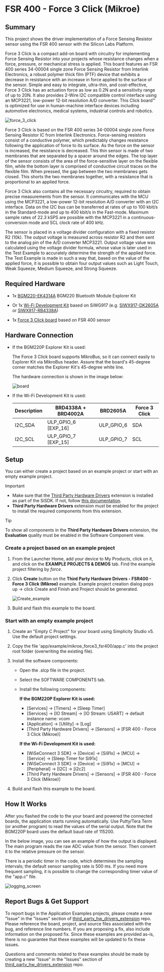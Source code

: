 # FSR 400 - Force 3 Click (Mikroe) #

## Summary ##

This project shows the driver implementation of a Force Sensing Resistor sensor using the FSR 400 sensor with the Silicon Labs Platform.

Force 3 Click is a compact add-on board with circuitry for implementing Force Sensing Resistor into your projects whose resistance changes when a force, pressure, or mechanical stress is applied. This board features an FSR 400 series 34-00004 single zone Force Sensing Resistor from Interlink Electronics, a robust polymer thick film (PTF) device that exhibits a decrease in resistance with an increase in force applied to the surface of the sensor. Simple and easy to integrate, ultra-thin, and cost-effective, Force 3 Click has an actuation force as low as 0.2N and a sensitivity range of up to 20N. It also provides 2-Wire I2C compatible control interface using an MCP3221, low-power 12-bit resolution A/D converter. This Click board™ is optimized for use in human-machine interface devices including automotive electronics, medical systems, industrial controls and robotics.

![force_3_click](image/force_3_click.png)

Force 3 Click is based on the FSR 400 series 34-00004 single zone Force Sensing Resistor IC from Interlink Electronics. Force-sensing resistors consist of a conductive polymer, which predictably changes resistance following the application of force to its surface. As the force on the sensor is increased, the resistance is decreased. This thin sensor is made of two membranes that are separated by a spacer around the edges. The top layer of the sensor consists of the area of the force-sensitive layer on the flexible film, while the bottom layer is comprised of conductive circuit traces on the flexible film. When pressed, the gap between the two membranes gets closed. This shorts the two membranes together, with a resistance that is proportional to an applied force.

Force 3 Click also contains all the necessary circuitry, required to obtain precise measurements from the sensor. It communicates with the MCU using the MCP3221, a low-power 12-bit resolution A/D converter with an I2C interface. Data on the I2C bus can be transferred at rates of up to 100 kbit/s in the Standard-mode and up to 400 kbit/s in the Fast-mode. Maximum sample rates of 22.3 kSPS are possible with the MCP3221 in a continuous-conversion mode and SCL clock rate of 400 kHz.

The sensor is placed in a voltage divider configuration with a fixed resistor R2 (10k). The output voltage is measured across resistor R2 and then sent to the analog pin of the A/D converter MCP3221. Output voltage value was calculated using the voltage divider formula, whose value is later used in the Test Example to accurately determine the strength of the applied force. The Test Example is made in such a way that, based on the value of the applied force, it is possible to obtain four output values such as Light Touch, Weak Squeeze, Medium Squeeze, and Strong Squeeze.

## Required Hardware ##

- 1x [BGM220-EK4314A](https://www.silabs.com/development-tools/wireless/bluetooth/bgm220-explorer-kit) BGM220 Bluetooth Module Explorer Kit

- Or 1x [Wi-Fi Development Kit](https://www.silabs.com/development-tools/wireless/wi-fi) based on SiWG917 (e.g. [SIWX917-DK2605A](https://www.silabs.com/development-tools/wireless/wi-fi/siwx917-dk2605a-wifi-6-bluetooth-le-soc-dev-kit) or [SIWX917-RB4338A](https://www.silabs.com/development-tools/wireless/wi-fi/siwx917-rb4338a-wifi-6-bluetooth-le-soc-radio-board))

- 1x [Force 3 Click board](https://www.mikroe.com/force-3-click) based on FSR 400 sensor

## Hardware Connection ##

- If the BGM220P Explorer Kit is used:

  The Force 3 Click board supports MikroBus, so it can connect easily to Explorer Kit via MikroBus header. Assure that the board's 45-degree corner matches the Explorer Kit's 45-degree white line.

  The hardware connection is shown in the image below:

  ![board](image/hardware_connection.png)

- If the Wi-Fi Development Kit is used:

  | Description  | BRD4338A + BRD4002A | BRD2605A     | Force 3 Click |
  | ----------- | -------------  | ------------------ | ------------- |
  | I2C_SDA      | ULP_GPIO_6 [EXP_16] | ULP_GPIO_6   | SDA            |
  | I2C_SCL      | ULP_GPIO_7 [EXP_15] | ULP_GPIO_7   | SCL            |

## Setup ##

You can either create a project based on an example project or start with an empty example project.

> [!IMPORTANT]
> - Make sure that the [Third Party Hardware Drivers](https://github.com/SiliconLabsSoftware/third_party_hw_drivers_extension) extension is installed as part of the SiSDK. If not, follow [this documentation](https://github.com/SiliconLabsSoftware/third_party_hw_drivers_extension/blob/master/README.md#how-to-add-to-simplicity-studio-ide).
> - **Third Party Hardware Drivers** extension must be enabled for the project to install the required components from this extension.

> [!TIP]
> To show all components in the **Third Party Hardware Drivers** extension, the **Evaluation** quality must be enabled in the Software Component view.

### Create a project based on an example project ###

1. From the Launcher Home, add your device to My Products, click on it, and click on the **EXAMPLE PROJECTS & DEMOS** tab. Find the example project filtering by *force*.

2. Click **Create** button on the **Third Party Hardware Drivers - FSR400 - Force 3 Click (Mikroe)** example. Example project creation dialog pops up -> click Create and Finish and Project should be generated.

   ![Create_example](image/create_example.png)

3. Build and flash this example to the board.

### Start with an empty example project ###

1. Create an "Empty C Project" for your board using Simplicity Studio v5. Use the default project settings.

2. Copy the file 'app/example/mikroe_force3_fsr400/app.c' into the project root folder (overwriting the existing file).

3. Install the software components:

    - Open the .slcp file in the project.

    - Select the SOFTWARE COMPONENTS tab.

    - Install the following components:

      **If the BGM220P Explorer Kit is used:**

        - [Services] → [Timers] → [Sleep Timer]
        - [Services] → [IO Stream] → [IO Stream: USART] → default instance name: vcom
        - [Application] → [Utility] → [Log]
        - [Third Party Hardware Drivers] → [Sensors] → [FSR 400 - Force 3 Click (Mikroe)]

      **If the Wi-Fi Development Kit is used:**

        - [WiSeConnect 3 SDK] → [Device] → [Si91x] → [MCU] → [Service] → [Sleep Timer for Si91x]
        - [WiSeConnect 3 SDK] → [Device] → [Si91x] → [MCU] → [Peripheral] → [I2C] → [i2c2]
        - [Third Party Hardware Drivers] → [Sensors] → [FSR 400 - Force 3 Click (Mikroe)]

4. Build and flash this example to the board.

## How It Works ##

After you flashed the code to the your board and powered the connected boards, the application starts running automatically. Use Putty/Tera Term (or another program) to read the values of the serial output. Note that the BGM220P board uses the default baud rate of 115200.

In the below image, you can see an example of how the output is displayed. The main program reads the raw ADC value from the sensor. Then convert it to the relative pressure on the sensor.

There is a periodic timer in the code, which determines the sampling intervals; the default sensor sampling rate is 500 ms. If you need more frequent sampling, it is possible to change the corresponding timer value of the "app.c" file.

![logging_screen](image/log.png)

## Report Bugs & Get Support ##

To report bugs in the Application Examples projects, please create a new "Issue" in the "Issues" section of [third_party_hw_drivers_extension](https://github.com/SiliconLabsSoftware/third_party_hw_drivers_extension) repo. Please reference the board, project, and source files associated with the bug, and reference line numbers. If you are proposing a fix, also include information on the proposed fix. Since these examples are provided as-is, there is no guarantee that these examples will be updated to fix these issues.

Questions and comments related to these examples should be made by creating a new "Issue" in the "Issues" section of [third_party_hw_drivers_extension](https://github.com/SiliconLabsSoftware/third_party_hw_drivers_extension) repo.
